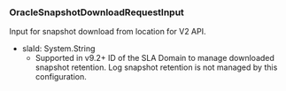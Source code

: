 ### OracleSnapshotDownloadRequestInput
Input for snapshot download from location for V2 API.

- slaId: System.String
  - Supported in v9.2+
ID of the SLA Domain to manage downloaded snapshot retention. Log snapshot retention is not managed by this configuration.
